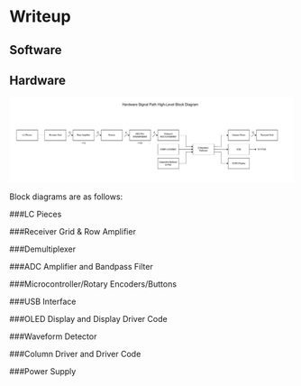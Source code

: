 # Writeup

## Software

## Hardware

![Figure 1](./year2proj.jpg)

Block diagrams are as follows:

###LC Pieces

###Receiver Grid & Row Amplifier

###Demultiplexer

###ADC Amplifier and Bandpass Filter

###Microcontroller/Rotary Encoders/Buttons

###USB Interface

###OLED Display and Display Driver Code

###Waveform Detector

###Column Driver and Driver Code

###Power Supply 


